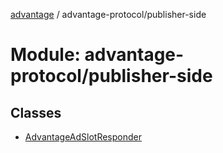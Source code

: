 [advantage](../index.md) / advantage-protocol/publisher-side

# Module: advantage-protocol/publisher-side

## Classes

- [AdvantageAdSlotResponder](../classes/advantage_protocol_publisher_side.AdvantageAdSlotResponder.md)
